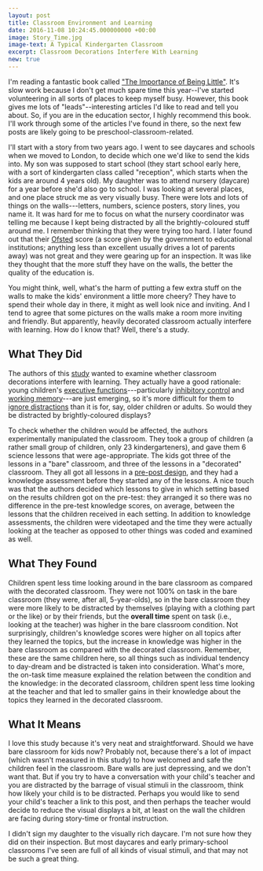 ```yaml
---
layout: post
title: Classroom Environment and Learning
date: 2016-11-08 10:24:45.000000000 +00:00
image: Story_Time.jpg
image-text: A Typical Kindergarten Classroom
excerpt: Classroom Decorations Interfere With Learning
new: true
---
```


I'm reading a fantastic book called ["The Importance of Being Little"](https://www.goodreads.com/book/show/25614522-the-importance-of-being-little). It's slow work because I don't get much spare time this year--I've started volunteering in all sorts of places to keep myself busy. However, this book gives me lots of "leads"--interesting articles I'd like to read and tell you about. So, if you are in the education sector, I highly recommend this book. I'll work through some of the articles I've found in there, so the next few posts are likely going to be preschool-classroom-related.

I'll start with a story from two years ago. I went to see daycares and schools when we moved to London, to decide which one we'd like to send the kids into. My son was supposed to start school (they start school early here, with a sort of kindergarten class called "reception", which starts when the kids are around 4 years old). My daughter was to attend nursery (daycare) for a year before she'd also go to school. I was looking at several places, and one place struck me as very visually busy. There were lots and lots of things on the walls---letters, numbers, science posters, story lines, you name it. It was hard for me to focus on what the nursery coordinator was telling me because I kept being distracted by all the brightly-coloured stuff around me. I remember thinking that they were trying too hard. I later found out that their [Ofsted](https://www.gov.uk/government/organisations/ofsted) score (a score given by the government to educational institutions; anything less than excellent usually drives a lot of parents away) was not great and they were gearing up for an inspection. It was like they thought that the more stuff they have on the walls, the better the quality of the education is.

You might think, well, what's the harm of putting a few extra stuff on the walls to make the kids' environment a little more cheery? They have to spend their whole day in there, it might as well look nice and inviting. And I tend to agree that some pictures on the walls make a room more inviting and friendly. But apparently, heavily decorated classroom actually interfere with learning. How do I know that? Well, there's a study.

## What They Did
The authors of this [study](http://pss.sagepub.com/content/25/7/1362.short) wanted to examine whether classroom decorations interfere with learning. They actually have a good rationale: young children's [executive functions](https://galpod.com/whos-the-executive)---particularly [inhibitory control](https://galpod.com/when-simon-doesnt-say-inhibitory-control-in-children) and [working memory](https://galpod.com/the-memory-game)---are just emerging, so it's more difficult for them to [ignore distractions](https://galpod.com/children-ignoring-distractions-fact-or-fiction) than it is for, say, older children or adults. So would they be distracted by brightly-coloured displays?

To check whether the children would be affected, the authors experimentally manipulated the classroom. They took a group of children (a rather small group of children, only 23 kindergarteners), and gave them 6 science lessons that were age-appropriate. The kids got three of the lessons in a "bare" classroom, and three of the lessons in a "decorated" classroom. They all got all lessons in a [pre-post design](https://galpod.com/glossary#pre-post-design), and they had a knowledge assessment before they started any of the lessons. A nice touch was that the authors decided which lessons to give in which setting based on the results children got on the pre-test: they arranged it so there was no difference in the pre-test knowledge scores, on average, between the lessons that the children received in each setting. In addition to knowledge assessments, the children were videotaped and the time they were actually looking at the teacher as opposed to other things was coded and examined as well.

## What They Found
Children spent less time looking around in the bare classroom as compared with the decorated classroom. They were not 100% on task in the bare classroom (they were, after all, 5-year-olds), so in the bare classroom they were more likely to be distracted by themselves (playing with a clothing part or the like) or by their friends, but the **overall time** spent on task (i.e., looking at the teacher) was higher in the bare classroom condition. Not surprisingly, children's knowledge scores were higher on all topics after they learned the topics, but the increase in knowledge was higher in the bare classroom as compared with the decorated classroom. Remember, these are the same children here, so all things such as individual tendency to day-dream and be distracted is taken into consideration. What's more, the on-task time measure explained the relation between the condition and the knowledge: in the decorated classroom, children spent less time looking at the teacher and that led to smaller gains in their knowledge about the topics they learned in the decorated classroom.

## What It Means
I love this study because it's very neat and straightforward. Should we have bare classroom for kids now? Probably not, because there's a lot of impact (which wasn't measured in this study) to how welcomed and safe the children feel in the classroom. Bare walls are just depressing, and we don't want that. But if you try to have a conversation with your child's teacher and you are distracted by the barrage of visual stimuli in the classroom, think how likely your child is to be distracted. Perhaps you would like to send your child's teacher a link to this post, and then perhaps the teacher would decide to reduce the visual displays a bit, at least on the wall the children are facing during story-time or frontal instruction.

I didn't sign my daughter to the visually rich daycare. I'm not sure how they did on their inspection. But most daycares and early primary-school classrooms I've seen are full of all kinds of visual stimuli, and that may not be such a great thing.
